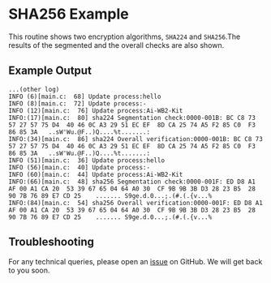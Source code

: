 # SHA256 Example
This routine shows two encryption algorithms, `SHA224` and `SHA256`.The results of the segmented and the overall checks are also shown.
## Example Output
```shell
...(other log)
INFO (6)[main.c:  68] Update process:hello
INFO (8)[main.c:  72] Update process:-
INFO (12)[main.c:  76] Update process:Ai-WB2-Kit
INFO:(17)[main.c:  80] sha224 Segmentation check:0000-001B: BC C8 73 57 27 57 75 D4  40 46 0C A3 29 51 EC EF  8D CA 25 74 A5 F2 85 C0  F3 86 85 3A   ..sW'Wu.@F..)Q....%t.......:
INFO:(34)[main.c:  86] sha224 Overall verification:0000-001B: BC C8 73 57 27 57 75 D4  40 46 0C A3 29 51 EC EF  8D CA 25 74 A5 F2 85 C0  F3 86 85 3A   ..sW'Wu.@F..)Q....%t.......:
INFO (51)[main.c:  36] Update process:hello
INFO (56)[main.c:  40] Update process:-
INFO (60)[main.c:  44] Update process:Ai-WB2-Kit
INFO:(66)[main.c:  48] sha256 Segmentation check:0000-001F: ED D8 A1 AF 00 A1 CA 20  53 39 67 65 04 64 A0 30  CF 9B 9B 3B D3 28 23 B5  28 90 7B 76 89 E7 CD 25    ....... S9ge.d.0...;.(#.(.{v...%
INFO:(84)[main.c:  54] sha256 Overall verification:0000-001F: ED D8 A1 AF 00 A1 CA 20  53 39 67 65 04 64 A0 30  CF 9B 9B 3B D3 28 23 B5  28 90 7B 76 89 E7 CD 25    ....... S9ge.d.0...;.(#.(.{v...%
```
## Troubleshooting

For any technical queries, please open an [issue](https://github.com/Ai-Thinker-Open/Ai-Thinker-WB2/issues) on GitHub. We will get back to you soon.
